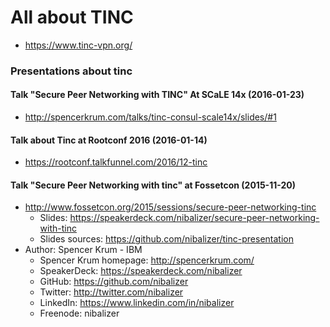 # All about TINC

* https://www.tinc-vpn.org/

### Presentations about tinc

#### Talk "Secure Peer Networking with TINC" At SCaLE 14x (2016-01-23)

* http://spencerkrum.com/talks/tinc-consul-scale14x/slides/#1

#### Talk about Tinc at Rootconf 2016 (2016-01-14)

* https://rootconf.talkfunnel.com/2016/12-tinc

#### Talk "Secure Peer Networking with tinc" at Fossetcon (2015-11-20)

* http://www.fossetcon.org/2015/sessions/secure-peer-networking-tinc
  - Slides: https://speakerdeck.com/nibalizer/secure-peer-networking-with-tinc
  - Slides sources: https://github.com/nibalizer/tinc-presentation
* Author: Spencer Krum - IBM
  - Spencer Krum homepage: http://spencerkrum.com/
  - SpeakerDeck: https://speakerdeck.com/nibalizer
  - GitHub: https://github.com/nibalizer
  - Twitter: http://twitter.com/nibalizer
  - LinkedIn: https://www.linkedin.com/in/nibalizer
  - Freenode: nibalizer

<!-- EOF -->